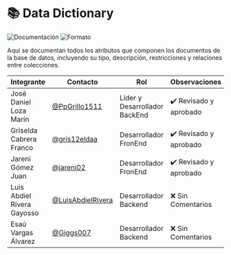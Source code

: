 # 📚 Data Dictionary

![Documentación](https://img.shields.io/badge/Tipo-Diccionario%20de%20Datos-lightgrey?style=flat-square)
![Formato](https://img.shields.io/badge/Formato-Markdown%20%7C%20CSV-blue?style=flat-square)

Aquí se documentan todos los atributos que componen los documentos de la base de datos, incluyendo su tipo, descripción, restricciones y relaciones entre colecciones.

|Integrante|Contacto|Rol|Observaciones|
|------------|--------|---|---|
|José Daniel Loza Marín |[@PpGrillo1511](https://github.com/PpGrillo1511)|Líder y Desarrollador BackEnd|✔️  Revisado y aprobado|
|Griselda Cabrera Franco |[@gris12eldaa](https://github.com/gris12eldaa)|Desarrollador FronEnd|✔️  Revisado y aprobado|
|Jareni Gómez Juan |[@jareni02](https://github.com/jareni02)|Desarrollador FronEnd|✔️  Revisado y aprobado|
|Luis Abdiel Rivera Gayosso |[@LuisAbdielRivera](https://github.com/LuisAbdielRivera)|Desarrollador Backend|❌ Sin Comentarios|
|Esaú Vargas Álvarez |[@Giggs007](https://github.com/Giggs007)|Desarrollador Backend|❌ Sin Comentarios|
